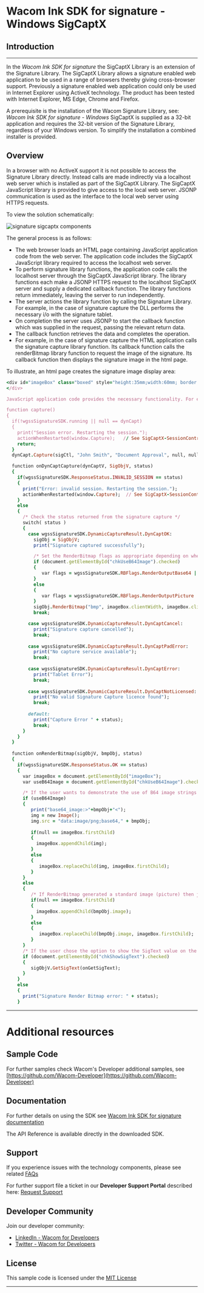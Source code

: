 # Wacom Ink SDK for signature - Windows SigCaptX

## Introduction

---

In the *Wacom Ink SDK for signature* the SigCaptX Library is an extension of the Signature Library.
The SigCaptX Library allows a signature enabled web application to be used in a range of browsers thereby giving cross-browser support.
Previously a signature enabled web application could only be used in Internet Explorer using ActiveX technology.
The product has been tested with Internet Explorer, MS Edge, Chrome and Firefox.

A prerequisite is the installation of the Wacom Signature Library, see: *Wacom Ink SDK for signature - Windows*
SigCaptX is supplied as a 32-bit application and requires the 32-bit version of the Signature Library, regardless of your Windows version.
To simplify the installation a combined installer is provided.


## Overview

In a browser with no ActiveX support it is not possible to access the Signature Library directly.
Instead calls are made indirectly via a localhost web server which is installed as part of the SigCaptX Library.
The SigCaptX JavaScript library is provided to give access to the local web server.
JSONP communication is used as the interface to the local web server using HTTPS requests.
 
To view the solution schematically:

![signature sigcaptx components](media/SigCaptX-Library.png)

The general process is as follows:

*	The web browser loads an HTML page containing JavaScript application code from the web server. The application code includes the SigCaptX JavaScript library required to access the localhost web server.
*	To perform signature library functions, the application code calls the localhost server through the SigCaptX JavaScript library. The library functions each make a JSONP HTTPS request to the localhost SigCaptX server and supply a dedicated callback function. The library functions return immediately, leaving the server to run independently.
*	The server actions the library function by calling the Signature Library. For example, in the case of signature capture the DLL performs the necessary i/o with the signature tablet.
*	On completion the server uses JSONP to start the callback function which was supplied in the request, passing the relevant return data.
*	The callback function retrieves the data and completes the operation.
*	For example, in the case of signature capture the HTML application calls the signature capture library function. Its callback function calls the renderBitmap library function to request the image of the signature. Its callback function then displays the signature image in the html page. 

To illustrate, an html page creates the signature image display area:

```ruby
<div id="imageBox" class="boxed" style="height:35mm;width:60mm; border:1px solid #d3d3d3;">
</div>

JavaScript application code provides the necessary functionality. For example to capture a signature:

function capture()
{
  if(!wgssSignatureSDK.running || null == dynCapt)
  {
    print("Session error. Restarting the session.");
    actionWhenRestarted(window.Capture);   // See SigCaptX-SessionControl.js
    return;
  }
  dynCapt.Capture(sigCtl, "John Smith", "Document Approval", null, null, onDynCaptCapture);

  function onDynCaptCapture(dynCaptV, SigObjV, status)
  {
    if(wgssSignatureSDK.ResponseStatus.INVALID_SESSION == status)
    {
      print("Error: invalid session. Restarting the session.");
      actionWhenRestarted(window.Capture);  // See SigCaptX-SessionControl.js
    }
    else
    {
      /* Check the status returned from the signature capture */
      switch( status ) 
      {
        case wgssSignatureSDK.DynamicCaptureResult.DynCaptOK:
          sigObj = SigObjV;
          print("Signature captured successfully");

          /* Set the RenderBitmap flags as appropriate depending on whether the user wants to use a picture image or B64 text value */
          if (document.getElementById("chkUseB64Image").checked)
          {
             var flags = wgssSignatureSDK.RBFlags.RenderOutputBase64 | wgssSignatureSDK.RBFlags.RenderColor32BPP;
          } 
          else
          {
             var flags = wgssSignatureSDK.RBFlags.RenderOutputPicture | wgssSignatureSDK.RBFlags.RenderColor32BPP;
          }
          sigObj.RenderBitmap("bmp", imageBox.clientWidth, imageBox.clientHeight, 0.7, 0x00000000, 0x00FFFFFF, flags, 4, 4, onRenderBitmap);
          break;

        case wgssSignatureSDK.DynamicCaptureResult.DynCaptCancel:
          print("Signature capture cancelled");
          break;
          
        case wgssSignatureSDK.DynamicCaptureResult.DynCaptPadError:
          print("No capture service available");
          break;
          
        case wgssSignatureSDK.DynamicCaptureResult.DynCaptError:
          print("Tablet Error");
          break;
          
        case wgssSignatureSDK.DynamicCaptureResult.DynCaptNotLicensed:
          print("No valid Signature Capture licence found");
          break;
          
        default: 
          print("Capture Error " + status);
          break;
      }
    }
  }
  
  function onRenderBitmap(sigObjV, bmpObj, status) 
  {
    if(wgssSignatureSDK.ResponseStatus.OK == status) 
    {
      var imageBox = document.getElementById("imageBox");
      var useB64Image = document.getElementById("chkUseB64Image").checked;

      /* If the user wants to demonstrate the use of B64 image strings then define an image and set its source to the B64 string*/
      if (useB64Image)
      {
         print("base64_image:>"+bmpObj+"<");
         img = new Image();
         img.src = "data:image/png;base64," + bmpObj;
  
         if(null == imageBox.firstChild)
         {
           imageBox.appendChild(img);
         }
         else
         {
            imageBox.replaceChild(img, imageBox.firstChild);
         }
      }
      else
      {
         /* If RenderBitmap generated a standard image (picture) then just place that picture in the img control on the HTML form */
         if(null == imageBox.firstChild)
         {
           imageBox.appendChild(bmpObj.image);
         }
         else
         {
            imageBox.replaceChild(bmpObj.image, imageBox.firstChild);
         }
      }
      /* If the user chose the option to show the SigText value on the form then call the function to do this */
      if (document.getElementById("chkShowSigText").checked)
      {
         sigObjV.GetSigText(onGetSigText);
      }
    } 
    else 
    {
      print("Signature Render Bitmap error: " + status);
    }
```
---

# Additional resources 

## Sample Code
For further samples check Wacom's Developer additional samples, see [https://github.com/Wacom-Developer](https://github.com/Wacom-Developer)

## Documentation
For further details on using the SDK see [Wacom Ink SDK for signature documentation](http://will-docs.westeurope.cloudapp.azure.com/sdk-for-signature/) 

The API Reference is available directly in the downloaded SDK.

## Support
If you experience issues with the technology components, please see related [FAQs](http://will-docs.westeurope.cloudapp.azure.com/faqs)

For further support file a ticket in our **Developer Support Portal** described here: [Request Support](http://will-docs.westeurope.cloudapp.azure.com/faqs/docs/q-support/support)

## Developer Community 
Join our developer community:

- [LinkedIn - Wacom for Developers](https://www.linkedin.com/company/wacom-for-developers/)
- [Twitter - Wacom for Developers](https://twitter.com/Wacomdevelopers)

## License 
This sample code is licensed under the [MIT License](https://choosealicense.com/licenses/mit/)

---

